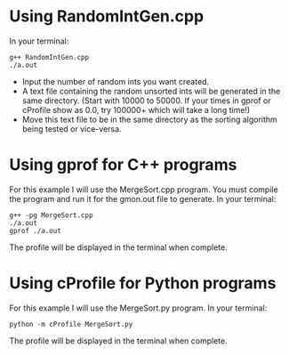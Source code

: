 # Using RandomIntGen.cpp
In your terminal:
```shell
g++ RandomIntGen.cpp
./a.out
```
- Input the number of random ints you want created.
- A text file containing the random unsorted ints will be generated in the same directory. (Start with 10000 to 50000. If your times in gprof or cProfile show as 0.0, try 100000+ which will take a long time!)
- Move this text file to be in the same directory as the sorting algorithm being tested or vice-versa.

# Using gprof for C++ programs
For this example I will use the MergeSort.cpp program. You must compile the program and run it for the gmon.out file to generate. In your terminal:
```shell
g++ -pg MergeSort.cpp
./a.out
gprof ./a.out
```
The profile will be displayed in the terminal when complete.

# Using cProfile for Python programs
For this example I will use the MergeSort.py program. In your terminal:
```shell
python -m cProfile MergeSort.py
```
The profile will be displayed in the terminal when complete.